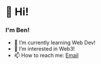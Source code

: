 # 👋 Hi!
### I'm Ben! 

- 🌱 I’m currently learning Web Dev!
- 🧬 I’m interested in Web3!
- 📫 How to reach me: [Email](b3nik@proton.me)
